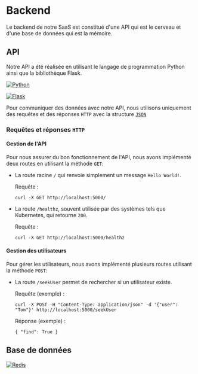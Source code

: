 # Backend

Le backend de notre SaaS est constitué d'une API qui est le cerveau et d'une base de données qui est la mémoire.

## API 

Notre API a été réalisée en utilisant le langage de programmation Python ainsi que la bibliothèque Flask.

[![Python](https://img.shields.io/badge/python-3670A0?style=for-the-badge&logo=python&logoColor=ffdd54)](https://www.python.org/)

[![Flask](https://img.shields.io/badge/flask-%23000.svg?style=for-the-badge&logo=flask&logoColor=white)](https://flask.palletsprojects.com/en/2.2.x/)

Pour communiquer des données avec notre API, nous utilisons uniquement des requêtes et des réponses `HTTP` avec la structure [`JSON`](https://fr.wikipedia.org/wiki/JavaScript_Object_Notation)

### Requêtes et réponses `HTTP`

#### Gestion de l'API

Pour nous assurer du bon fonctionnement de l'API, nous avons implémenté deux routes en utilisant la méthode `GET`:

* La route racine `/` qui renvoie simplement un message `Hello World!`.

	Requête :

	```
	curl -X GET http://localhost:5000/
	```

* La route `/healthz`, souvent utilisée par des systèmes tels que Kubernetes, qui retourne `200`.

	Requête :

	```
	curl -X GET http://localhost:5000/healthz
	```

#### Gestion des utilisateurs

Pour gérer les utilisateurs, nous avons implémenté plusieurs routes utilisant la méthode `POST`:

* La route `/seekUser` permet de rechercher si un utilisateur existe.

	Requête (exemple) :

	```
	curl -X POST -H "Content-Type: application/json" -d '{"user": "Tom"}' http://localhost:5000/seekUser
	```

	Réponse (exemple) :

	```
	{ "find": True }
	```

## Base de données

[![Redis](https://img.shields.io/badge/redis-%23DD0031.svg?style=for-the-badge&logo=redis&logoColor=white)](https://redis.io/)